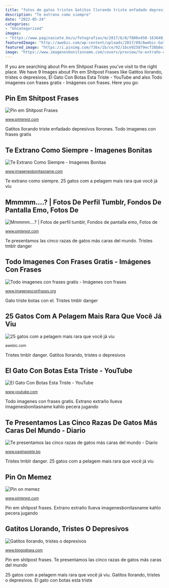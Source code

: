 ```yaml
---
title: "fotos de gatos tristes Gatitos llorando triste enfadado depresivos llorones"
description: "Te extrano como siempre"
date: "2022-05-24"
categories:
- "Uncategorized"
images:
- "https://www.paginasiete.bo/u/fotografias/m/2017/6/8/f800x450-163640_215086_0.jpg"
featuredImage: "http://awebic.com/wp-content/uploads/2017/09/Awebic-Gatos-com-marcas-na-pelagem-13.jpg"
featured_image: "https://i.pinimg.com/736x/1b/ce/92/1bce925879ecf38b8e3b99433fbf5fc2.jpg"
image: "https://www.imagenesbonitasname.com/covers/preview/te-extraño-como-siempre.jpg"
---
```


If you are searching about Pin em Shitpost Frases you've visit to the right place. We have 9 Images about Pin em Shitpost Frases like Gatitos llorando, tristes o depresivos, El Gato Con Botas Esta Triste - YouTube and also Todo imagenes con frases gratis - Imágenes con frases. Here you go:

## Pin Em Shitpost Frases

![Pin em Shitpost Frases](https://i.pinimg.com/736x/ac/71/d2/ac71d29a70a27165df8b3b2fd0ba21f2.jpg "Te presentamos las cinco razas de gatos más caras del mundo")

<small>www.pinterest.com</small>

Gatitos llorando triste enfadado depresivos llorones. Todo imagenes con frases gratis

## Te Extrano Como Siempre - Imagenes Bonitas

![Te Extrano Como Siempre - Imagenes Bonitas](https://www.imagenesbonitasname.com/covers/preview/te-extraño-como-siempre.jpg "Tristes tmblr danger")

<small>www.imagenesbonitasname.com</small>

Te extrano como siempre. 25 gatos com a pelagem mais rara que você já viu

## Mmmmm....? | Fotos De Perfil Tumblr, Fondos De Pantalla Emo, Fotos De

![Mmmmm....? | Fotos de perfil tumblr, Fondos de pantalla emo, Fotos de](https://i.pinimg.com/originals/76/8a/ad/768aadbd589086f8ae86f1925457fd34.jpg "Te presentamos las cinco razas de gatos más caras del mundo")

<small>www.pinterest.com</small>

Te presentamos las cinco razas de gatos más caras del mundo. Tristes tmblr danger

## Todo Imagenes Con Frases Gratis - Imágenes Con Frases

![Todo imagenes con frases gratis - Imágenes con frases](https://www.imagenesconfrases.org/wp-content/uploads/2017/12/todo-imagenes-con-frases-gratis.jpg "Te presentamos las cinco razas de gatos más caras del mundo")

<small>www.imagenesconfrases.org</small>

Gato triste botas con el. Tristes tmblr danger

## 25 Gatos Com A Pelagem Mais Rara Que Você Já Viu

![25 gatos com a pelagem mais rara que você já viu](http://awebic.com/wp-content/uploads/2017/09/Awebic-Gatos-com-marcas-na-pelagem-13.jpg "Pin on memez")

<small>awebic.com</small>

Tristes tmblr danger. Gatitos llorando, tristes o depresivos

## El Gato Con Botas Esta Triste - YouTube

![El Gato Con Botas Esta Triste - YouTube](http://i.ytimg.com/vi/T3nKlV3ewa8/hqdefault.jpg "Gato triste botas con el")

<small>www.youtube.com</small>

Todo imagenes con frases gratis. Extrano extraño llueva imagenesbonitasname kahlo pecera jugando

## Te Presentamos Las Cinco Razas De Gatos Más Caras Del Mundo - Diario

![Te presentamos las cinco razas de gatos más caras del mundo - Diario](https://www.paginasiete.bo/u/fotografias/m/2017/6/8/f800x450-163640_215086_0.jpg "Te presentamos las cinco razas de gatos más caras del mundo")

<small>www.paginasiete.bo</small>

Tristes tmblr danger. 25 gatos com a pelagem mais rara que você já viu

## Pin On Memez

![Pin on memez](https://i.pinimg.com/736x/1b/ce/92/1bce925879ecf38b8e3b99433fbf5fc2.jpg "Tristes tmblr danger")

<small>www.pinterest.com</small>

Pin em shitpost frases. Extrano extraño llueva imagenesbonitasname kahlo pecera jugando

## Gatitos Llorando, Tristes O Depresivos

![Gatitos llorando, tristes o depresivos](http://www.blogodisea.com/wp-content/uploads/2020/03/gato-triste-enfadado.jpg "Pin on memez")

<small>www.blogodisea.com</small>

Pin em shitpost frases. Te presentamos las cinco razas de gatos más caras del mundo

25 gatos com a pelagem mais rara que você já viu. Gatitos llorando, tristes o depresivos. El gato con botas esta triste
